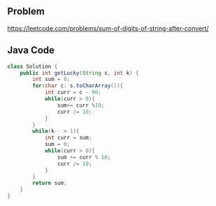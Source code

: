## Problem

https://leetcode.com/problems/sum-of-digits-of-string-after-convert/

## Java Code

```java
class Solution {
    public int getLucky(String s, int k) {
        int sum = 0;
        for(char c: s.toCharArray()){
            int curr = c - 96;
            while(curr > 0){
                sum+= curr %10;
                curr /= 10;
            }
        }
        while(k-- > 1){
            int curr = sum;
            sum = 0;
            while(curr > 0){
                sum += curr % 10;
                curr /= 10;
            }
        }
        return sum;
    }
}
```